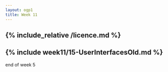 ```yaml
---
layout: ogp1
title: Week 11
---
```

{% include_relative /licence.md %}
---
{% include week11/15-UserInterfacesOld.md %}
---
end of week 5